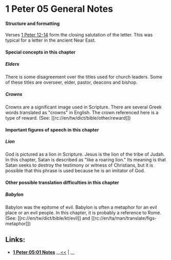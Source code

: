 # 1 Peter 05 General Notes #

#### Structure and formatting ####

Verses [1 Peter 12-14](./12.md) form the closing salutation of the letter. This was typical for a letter in the ancient Near East.

#### Special concepts in this chapter ####

##### Elders #####
There is some disagreement over the titles used for church leaders. Some of these titles are overseer, elder, pastor, deacons and bishop.

##### Crowns #####
Crowns are a significant image used in Scripture. There are several Greek words translated as "crowns" in English. The crown referenced here is a type of reward. (See: [[rc://en/tw/dict/bible/other/reward]])

#### Important figures of speech in this chapter ####

##### Lion #####
God is pictured as a lion in Scripture. Jesus is the lion of the tribe of Judah. In this chapter, Satan is described as "like a roaring lion." Its meaning is that Satan seeks to destroy the testimony or witness of Christians, but it is possible that this phrase is used because he is an imitator of God.

#### Other possible translation difficulties in this chapter ####

##### Babylon #####
Babylon was the epitome of evil. Babylon is often a metaphor for an evil place or an evil people. In this chapter, it is probably a reference to Rome. (See: [[rc://en/tw/dict/bible/kt/evil]] and [[rc://en/ta/man/translate/figs-metaphor]])

## Links: ##

* __[1 Peter 05:01 Notes](./01.md)__
__[<<](../04/intro.md) | __